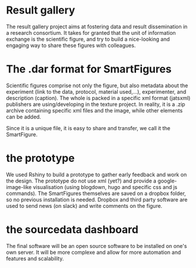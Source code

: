 # Result gallery

The result gallery project aims at fostering data and result dissemination in a research consortium. It takes for granted that the unit of information exchange is the scientific figure, and try to build a nice-looking and engaging way to share these figures with colleagues.

# The .dar format for SmartFigures

Scientific figures comprise not only the figure, but also metadata about the experiment (link to the data, protocol, material used,...), experimenter, and description (caption). The whole is packed in a specific xml format (jatsxml) publishers are using/developing in the texture project. In reality, it is a .zip archive containing specific xml files and the image, while other elements can be added.

Since it is a unique file, it is easy to share and transfer, we call it the SmartFigure.

# the prototype

We used Rshiny to build a prototype to gather early feedback and work on the design. The prototype do not use xml (yet?) and provide a google-image-like visualisation (using blogdown, hugo and specific css and js commands).
The SmartFigures themselves are saved on a dropbox folder, so no previous installation is needed. Dropbox and third party software are used to send news (on slack) and write comments on the figure.

# the sourcedata dashboard

The final software will be an open source software to be installed on one's own server. It will be more complexe and allow for more automation and features and scalability.
